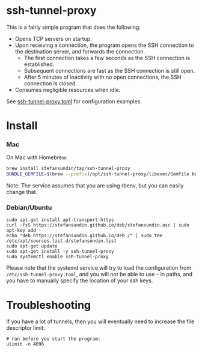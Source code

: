 # ssh-tunnel-proxy

This is a fairly simple program that does the following:
- Opens TCP servers on startup.
- Upon receiving a connection, the program opens the SSH connection to the destination server, and forwards the connection.
  - The first connection takes a few seconds as the SSH connection is established.
  - Subsequent connections are fast as the SSH connection is still open.
  - After 5 minutes of inactivity with no open connections, the SSH connection is closed.
- Consumes negligible resources when idle.

See [ssh-tunnel-proxy.toml](ssh-tunnel-proxy.toml) for configuration examples.

# Install

### Mac

On Mac with Homebrew:

```bash
brew install stefansundin/tap/ssh-tunnel-proxy
BUNDLE_GEMFILE=$(brew --prefix)/opt/ssh-tunnel-proxy/libexec/Gemfile bundle install
```

Note: The service assumes that you are using rbenv, but you can easily change that.

### Debian/Ubuntu

```
sudo apt-get install apt-transport-https
curl -fsS https://stefansundin.github.io/deb/stefansundin.asc | sudo apt-key add -
echo "deb https://stefansundin.github.io/deb /" | sudo tee /etc/apt/sources.list.d/stefansundin.list
sudo apt-get update
sudo apt-get install -y ssh-tunnel-proxy
sudo systemctl enable ssh-tunnel-proxy
```

Please note that the systemd service will try to load the configuration from `/etc/ssh-tunnel-proxy.toml`, and you will not be able to use `~` in paths, and you have to manually specify the location of your ssh keys.

# Troubleshooting

If you have a lot of tunnels, then you will eventually need to increase the file descriptor limit:

```
# run before you start the program:
ulimit -n 4096
```
